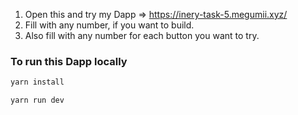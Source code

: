 1. Open this and try my Dapp => https://inery-task-5.megumii.xyz/
2. Fill with any number, if you want to build.
3. Also fill with any number for each button you want to try.

  
### To run this Dapp locally

```md
yarn install
```


```md
yarn run dev
```
